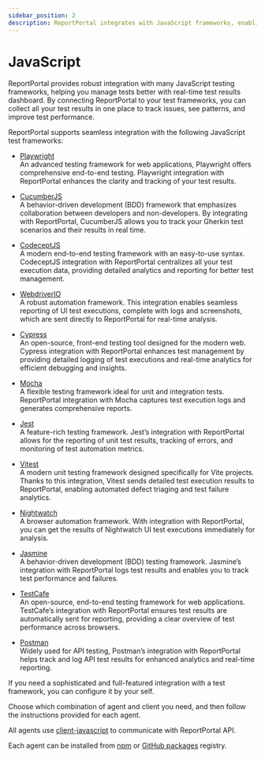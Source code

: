 ```yaml
---
sidebar_position: 2
description: ReportPortal integrates with JavaScript frameworks, enabling better test management with a real-time test results dashboard.
---
```


# JavaScript

ReportPortal provides robust integration with many JavaScript testing frameworks, helping you manage tests better with real-time test results dashboard. By connecting ReportPortal to your test frameworks, you can collect all your test results in one place to track issues, see patterns, and improve test performance.

ReportPortal supports seamless integration with the following JavaScript test frameworks:

- [Playwright](/log-data-in-reportportal/test-framework-integration/JavaScript/Playwright)<br />
An advanced testing framework for web applications, Playwright offers comprehensive end-to-end testing. Playwright integration with ReportPortal enhances the clarity and tracking of your test results.

- [CucumberJS](/log-data-in-reportportal/test-framework-integration/JavaScript/CucumberJS)<br />
A behavior-driven development (BDD) framework that emphasizes collaboration between developers and non-developers. By integrating with ReportPortal, CucumberJS allows you to track your Gherkin test scenarios and their results in real time.

- [CodeceptJS](/log-data-in-reportportal/test-framework-integration/JavaScript/Codecept)<br />
A modern end-to-end testing framework with an easy-to-use syntax. CodeceptJS integration with ReportPortal centralizes all your test execution data, providing detailed analytics and reporting for better test management.

- [WebdriverIO](/log-data-in-reportportal/test-framework-integration/JavaScript/WebdriverIO)<br />
A robust automation framework. This integration enables seamless reporting of UI test executions, complete with logs and screenshots, which are sent directly to ReportPortal for real-time analysis.

- [Cypress](/log-data-in-reportportal/test-framework-integration/JavaScript/Cypress)<br />
An open-source, front-end testing tool designed for the modern web. Cypress integration with ReportPortal enhances test management by providing detailed logging of test executions and real-time analytics for efficient debugging and insights.

- [Mocha](/log-data-in-reportportal/test-framework-integration/JavaScript/Mocha)<br />
A flexible testing framework ideal for unit and integration tests. ReportPortal integration with Mocha captures test execution logs and generates comprehensive reports.

- [Jest](/log-data-in-reportportal/test-framework-integration/JavaScript/Jest)<br />
A feature-rich testing framework. Jest’s integration with ReportPortal allows for the reporting of unit test results, tracking of errors, and monitoring of test automation metrics.

- [Vitest](/log-data-in-reportportal/test-framework-integration/JavaScript/Vitest)<br />
A modern unit testing framework designed specifically for Vite projects. Thanks to this integration, Vitest sends detailed test execution results to ReportPortal, enabling automated defect triaging and test failure analytics.

- [Nightwatch](/log-data-in-reportportal/test-framework-integration/JavaScript/Nightwatch)<br />
A browser automation framework. With integration with ReportPortal, you can get the results of Nightwatch UI test executions immediately for analysis.

- [Jasmine](/log-data-in-reportportal/test-framework-integration/JavaScript/Jasmine)<br />
A behavior-driven development (BDD) testing framework. Jasmine’s integration with ReportPortal logs test results and enables you to track test performance and failures.

- [TestCafe](/log-data-in-reportportal/test-framework-integration/JavaScript/TestCafe)<br />
An open-source, end-to-end testing framework for web applications. TestCafe’s integration with ReportPortal ensures test results are automatically sent for reporting, providing a clear overview of test performance across browsers.

- [Postman](/log-data-in-reportportal/test-framework-integration/JavaScript/Postman)<br />
Widely used for API testing, Postman’s integration with ReportPortal helps track and log API test results for enhanced analytics and real-time reporting.

If you need a sophisticated and full-featured integration with a test framework, you can configure it by your self.

Choose which combination of agent and client you need, and then follow the instructions provided for each agent.

All agents use [client-javascript](https://github.com/reportportal/client-javascript) to communicate with ReportPortal API.

Each agent can be installed from [npm](https://www.npmjs.com/settings/reportportal/packages?page=1&perPage=10) or [GitHub packages](https://github.com/orgs/reportportal/packages?ecosystem=npm) registry.
